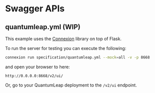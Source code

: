 # Swagger APIs

## quantumleap.yml (WIP)

This example uses the [Connexion](https://github.com/zalando/connexion) library
on top of Flask.

To run the server for testing you can execute the following:

```bash
connexion run specification/quantumleap.yml --mock=all -v -p 8668
```

and open your browser to here:

```basj
http://0.0.0.0:8668/v2/ui/
```

Or, go to your QuantumLeap deployment to the `/v2/ui` endpoint.
